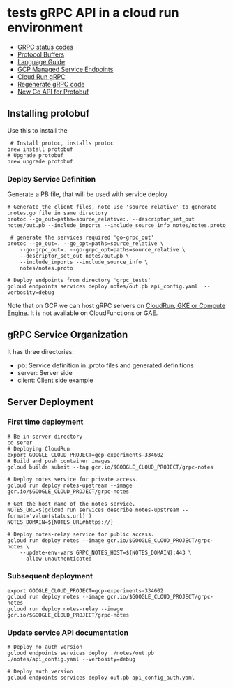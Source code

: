 # tests gRPC API in a cloud run environment

 - [GRPC status codes](https://developers.google.com/maps-booking/reference/grpc-api/status_codes)
 - [Protocol Buffers](https://developers.google.com/protocol-buffers)
 - [Language Guide](https://developers.google.com/protocol-buffers/docs/proto3)
 - [GCP Managed Service Endpoints](https://github.com/GoogleCloudPlatform/golang-samples/tree/main/endpoints/getting-started-grpc)
 - [Cloud Run gRPC](https://cloud.google.com/run/docs/triggering/grpc)
 - [Regenerate gRPC code](https://grpc.io/docs/languages/go/quickstart/#regenerate-grpc-code)
 - [New Go API for Protobuf](https://go.dev/blog/protobuf-apiv2)

## Installing protobuf

Use this to install the 
```shell
 # Install protoc, installs protoc
brew install protobuf
# Upgrade protobuf 
brew upgrade protobuf 
```

### Deploy Service Definition

Generate a PB file, that will be used with service deploy
```shell
# Generate the client files, note use 'source_relative' to generate .notes.go file in same directory
protoc --go_out=paths=source_relative:. --descriptor_set_out notes/out.pb --include_imports --include_source_info notes/notes.proto

 # generate the services required 'go-grpc_out'
protoc --go_out=. --go_opt=paths=source_relative \
    --go-grpc_out=. --go-grpc_opt=paths=source_relative \
    --descriptor_set_out notes/out.pb \
    --include_imports --include_source_info \
    notes/notes.proto

# Deploy endpoints from directory 'grpc_tests'
gcloud endpoints services deploy notes/out.pb api_config.yaml  --verbosity=debug
```

Note that on GCP we can host gRPC servers on [CloudRun, GKE or Compute Engine](https://cloud.google.com/endpoints/docs/grpc/about-grpc).
It is not available on CloudFunctions or GAE.

## gRPC Service Organization

It has three directories:
 - pb: Service definition in .proto files and generated definitions
 - server: Server side
 - client: Client side example

## Server Deployment

### First time deployment
```shell
# Be in server directory
cd serer 
# Deploying CloudRun
export GOOGLE_CLOUD_PROJECT=gcp-experiments-334602
# Build and push container images.
gcloud builds submit --tag gcr.io/$GOOGLE_CLOUD_PROJECT/grpc-notes

# Deploy notes service for private access.
gcloud run deploy notes-upstream --image gcr.io/$GOOGLE_CLOUD_PROJECT/grpc-notes

# Get the host name of the notes service.
NOTES_URL=$(gcloud run services describe notes-upstream --format='value(status.url)')
NOTES_DOMAIN=${NOTES_URL#https://}

# Deploy notes-relay service for public access.
gcloud run deploy notes --image gcr.io/$GOOGLE_CLOUD_PROJECT/grpc-notes \
    --update-env-vars GRPC_NOTES_HOST=${NOTES_DOMAIN}:443 \
    --allow-unauthenticated
```

### Subsequent deployment

```shell
export GOOGLE_CLOUD_PROJECT=gcp-experiments-334602
gcloud run deploy notes --image gcr.io/$GOOGLE_CLOUD_PROJECT/grpc-notes
gcloud run deploy notes-relay --image gcr.io/$GOOGLE_CLOUD_PROJECT/grpc-notes
```

### Update service API documentation

```shell
# Deploy no auth version
gcloud endpoints services deploy ./notes/out.pb ./notes/api_config.yaml --verbosity=debug

# Deploy auth version
gcloud endpoints services deploy out.pb api_config_auth.yaml
```


